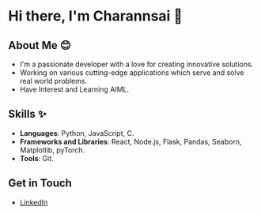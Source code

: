 # Hi there, I'm Charannsai 👋

## About Me 😊
- I'm a passionate developer with a love for creating innovative solutions. 
- Working on various cutting-edge applications which serve and solve real world problems. 
- Have Interest and Learning AIML.


## Skills ✨
- **Languages**: Python, JavaScript, C.
- **Frameworks and Libraries**: React, Node.js, Flask, Pandas, Seaborn, Matplotlib, pyTorch.
- **Tools**: Git.

## Get in Touch
- [LinkedIn](www.linkedin.com/in/charan-sai-pathuri-177a9a282)
